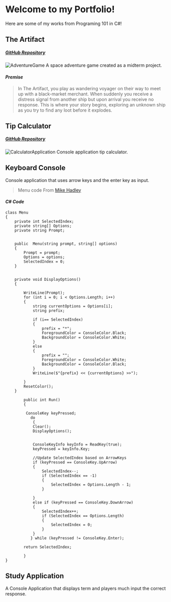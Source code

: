 # Welcome to my Portfolio!

Here are some of my works from Programing 101 in C#!

## **The Artifact**
##### [GitHub Repository](https://github.com/LeftRightDown/TheArtifactGame)
![AdventureGame](https://user-images.githubusercontent.com/82528207/140170185-b35f223a-bd3e-47c1-a296-03274300237b.PNG)
A space adventure game created as a midterm project. 

#### *Premise*
>In The Artifact, you play as wandering voyager on their way to meet up with a black-market
merchant. When suddenly you receive a distress signal from another ship but upon arrival you 
receive no response. This is where your story begins, exploring an unknown ship as you try to
find any loot before it explodes. 

## **Tip Calculator**
##### [GitHub Repository](https://github.com/LeftRightDown/TipCalculator2.0) 
![CalculatorApplication](https://user-images.githubusercontent.com/82528207/140174107-0e270c0d-2389-4f55-95bc-04ac046d91ac.PNG)
Console application tip calculator.

## **Keyboard Console**
Console application that uses arrow keys and the enter key as input.
>Menu code From [Mike Hadley](https://www.youtube.com/watch?v=qAWhGEPMlS8)

#### *C# Code*
    
    class Menu
    {
        private int SelectedIndex;
        private string[] Options;
        private string Prompt;


        public  Menu(string prompt, string[] options)
        {
            Prompt = prompt;
            Options = options;
            SelectedIndex = 0;
        }


        private void DisplayOptions()
        {

            WriteLine(Prompt);
            for (int i = 0; i < Options.Length; i++)
            {
                string currentOptions = Options[i];
                string prefix;

                if (i== SelectedIndex)
                {
                    prefix = "*";
                    ForegroundColor = ConsoleColor.Black;
                    BackgroundColor = ConsoleColor.White;
                }
                else
                {
                    prefix = "";
                    ForegroundColor = ConsoleColor.White;
                    BackgroundColor = ConsoleColor.Black;
                }
                WriteLine($"{prefix} << {currentOptions} >>");
               
            }
            ResetColor();
        }

            public int Run()
            {

             ConsoleKey keyPressed;
               do
                {
                Clear();
                DisplayOptions();


                ConsoleKeyInfo keyInfo = ReadKey(true);
                keyPressed = keyInfo.Key;

                //Update SelectedIndex based on ArrowKeys
                if (keyPressed == ConsoleKey.UpArrow)
                {
                    SelectedIndex--;
                    if (SelectedIndex == -1)
                    {
                        SelectedIndex = Options.Length - 1;
                    }

                }
                else if (keyPressed == ConsoleKey.DownArrow)
                {
                    SelectedIndex++;
                    if (SelectedIndex == Options.Length)
                    {
                        SelectedIndex = 0;
                    }
                }
               } while (keyPressed != ConsoleKey.Enter);

            return SelectedIndex;

            } 
    } 
   
## **Study Application**
A Console Application that displays term and players much input the correct response.
